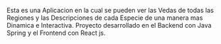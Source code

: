 Esta es una Aplicacion en la cual se pueden ver las Vedas de todas las Regiones y las Descripciones de cada Especie de una manera mas Dinamica e Interactiva.
Proyecto desarrollado en el Backend con Java Spring y el Frontend con React js.

